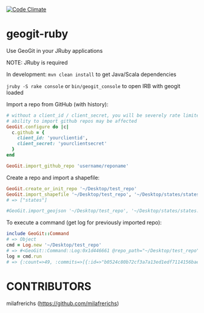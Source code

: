[![Code Climate](https://codeclimate.com/github/scooterw/geogit-ruby.png)](https://codeclimate.com/github/scooterw/geogit-ruby)

geogit-ruby
===

Use GeoGit in your JRuby applications

NOTE: JRuby is required

In development: `mvn clean install` to get Java/Scala dependencies

`jruby -S rake console` or `bin/geogit_console` to open IRB with geogit loaded

Import a repo from GitHub (with history):

```ruby
# without a client_id / client_secret, you will be severely rate limited
# ability to import github repos may be affected
GeoGit.configure do |c|
  c.github = {
    client_id: 'yourclientid',
    client_secret: 'yourclientsecret'
  }
end

GeoGit.import_github_repo 'username/reponame'
```

Create a repo and import a shapefile:

```ruby
GeoGit.create_or_init_repo '~/Desktop/test_repo'
GeoGit.import_shapefile '~/Desktop/test_repo', '~/Desktop/states/states.shp'
# => ["states"]

#GeoGit.import_geojson '~/Desktop/test_repo', '~/Desktop/states/states.geojson'
```

To execute a command (get log for previously imported repo):

```ruby
include GeoGit::Command
# => Object
cmd = Log.new '~/Desktop/test_repo'
# => #<GeoGit::Command::Log:0x1d446661 @repo_path="~/Desktop/test_repo", @offset=0, @path="", @limit=0>
log = cmd.run
# => {:count=>49, :commits=>[{:id=>"b0524c80b72cf3a7a13ed1edf7114156bae95a3b", :message=>"imported_states/1", :author=>{:name=>"", :email=>""}, :committer=>{:name=>"Scooter Wadsworth", :email=>"scooterwadsworth@gmail.com"}}, {:id=>"838d69be61caffb629373ed9a44a417e5f2b1bfd", :message=>"imported_states/2", :author=>{:name=>"", :email=>""}, :committer=>{:name=>"Scooter Wadsworth", :email=>"scooterwadsworth@gmail.com"}}, ...}
```

CONTRIBUTORS
===
milafrerichs (https://github.com/milafrerichs)
